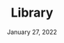 ---
layout: proto/library
categories: [prototype, library]
title: Library
page-title: Reports & Assessments
type: [sub-nav-item, prototype]
permalink: /prototype/library/
description: Library page
date: "January 27, 2022"
hero-image: https://via.placeholder.com/1200x300
intro-text: 'The Reports Library features scientific assessments, annual reports, strategic
research plans, and other resources produced by USGCRP and the collaborative efforts
of our member agencies. Select reports by other authoritative scientific bodies
with whom we work, such as the Intergovernmental Panel on Climate Change (IPCC)
and the National Research Council (NRC), are also accessible here. Most reports
are available for download (open and click View); some can be ordered in print
free of charge (open and click Add to Cart). '
body-text: Lorem ipsum dolor sit amet, consectetur adipiscing elit, sed do eiusmod tempor incididunt ut labore et dolore magna aliqua. Interdum velit euismod in pellentesque. Libero justo laoreet sit amet cursus. Purus semper eget duis at tellus. Nisl vel pretium lectus quam id leo in vitae turpis. Sed risus pretium quam vulputate dignissim suspendisse in. Lacinia quis vel eros donec ac. Neque volutpat ac tincidunt vitae semper quis lectus nulla at. Odio ut enim blandit volutpat. Sed pulvinar proin gravida hendrerit. Lorem ipsum dolor sit amet, consectetur adipiscing elit, sed do eiusmod tempor incididunt ut labore et dolore magna aliqua. Interdum velit euismod in pellentesque. Libero justo laoreet sit amet cursus. Purus semper eget duis at tellus. Nisl vel pretium lectus quam id leo in vitae turpis. Sed risus pretium quam vulputate dignissim suspendisse in. Lacinia quis vel eros donec ac. Neque volutpat ac tincidunt vitae semper quis lectus nulla at. Odio ut enim blandit volutpat. Sed pulvinar proin gravida hendrerit.
accordion:
  - title: Filter
    content: Filters
  - title: Filter
    content: Filters
  - title: Filter
    content: Filters
  - title: Filter
    content: Filters
highlights:
  - title: The U.S. Global Change Research Program 2022–2031 Strategic Plan
    tags: Tag
    img: https://via.placeholder.com/220
    content: USGCRP’s 2022-2031 Strategic Plan lays the foundation for meeting a new set of challenges and demands for useful, accessible, and inclusive data and information alongside advancements in understanding of a rapidly changing environment. It was developed by the Subcommittee on Global Change Research and draws on feedback from Federal agencies, the...
    link: Read More
    url: https://globalchange.netlify.app/prototype/reports/
  - title: "Our Changing Planet: The U.S. Global Change Research Program for Fiscal Year 2022"
    tags: Tag
    content: The FY2022 edition of USGCRP’s annual report to Congress, Our Changing Planet, responds to the Global Change Research Act mandate to provide an overview of the Program’s progress in delivering on its strategic goals as well as a summary of agency expenditures under USGCRP’s budget crosscut.
    link: Read More
  - title: Opportunities for Expanding and Improving Climate Information and Services for the Public
    tags: Tag
    img: https://via.placeholder.com/220
    content: This report was developed for the National Climate Task Force by the White House Office of Science and Technology Policy, NOAA, and FEMA, with input from a number of federal agencies, in response to President Biden’s Executive Order 14008, to identify opportunities for expanding and improving climate information to better enable the public to prepare for climate change. This report...
    link: Read More
  - title: "Our Changing Planet: The U.S. Global Change Research Program for Fiscal Year 2021"
    tags: Tag
    img: https://via.placeholder.com/220
    content: The FY2021 edition of USGCRP’s annual report to Congress, Our Changing Planet, responds to the Global Change Research Act mandate to provide an overview of the Program’s progress in delivering on its strategic goals as well as a summary of agency expenditures under USGCRP’s budget crosscut.
    link: Read More
  - title: Earth System Predictability Research and Development Strategic Framework and Roadmap
    tags: Tag
    img: https://via.placeholder.com/220
    content: From predictions of individual thunderstorms to long-term global change, enhanced Earth system predictions are crucial to inform societal resilience to extreme events such as droughts and floods, heat waves, wildfires and coastal inundation. The NSTC Fast Track Action Committee (FTAC) on Earth System Predictability Research and Development (R&D) was established as a short-term effort to develop plans and identify actions...
    link: Read More
  - title: "Our Changing Planet: The U.S. Global Change Research Program for Fiscal Year 2020"
    tags: Tag
    content: The FY2020 edition of USGCRP’s annual report to Congress, Our Changing Planet, responds to the Global Change Research Act mandate to provide an overview of the Program’s progress in delivering on its strategic goals as well as a summary of agency expenditures under USGCRP’s budget crosscut.
    link: Read More
---